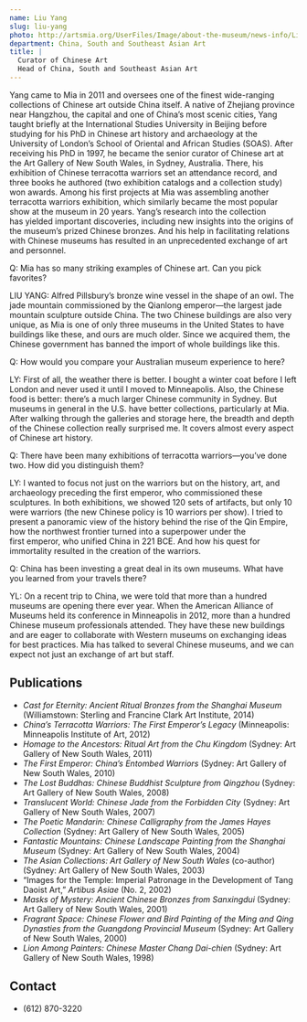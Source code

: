 ```yaml
---
name: Liu Yang
slug: liu-yang
photo: http://artsmia.org/UserFiles/Image/about-the-museum/news-info/LiuYang_lg.jpg
department: China, South and Southeast Asian Art
title: |
  Curator of Chinese Art
  Head of China, South and Southeast Asian Art
---
```


Yang came to Mia in 2011 and oversees one of the finest wide-ranging collections of Chinese art outside China itself. A native of Zhejiang province near Hangzhou, the capital and one of China’s most scenic cities, Yang taught briefly at the International Studies University in Beijing before studying for his PhD in Chinese art history and archaeology at the University of London’s School of Oriental and African Studies (SOAS). After receiving his PhD in 1997, he became the senior curator of Chinese art at the Art Gallery of New South Wales, in Sydney, Australia. There, his exhibition of Chinese terracotta warriors set an attendance record, and three books he authored (two exhibition catalogs and a collection study) won awards. Among his first projects at Mia was assembling another terracotta warriors exhibition, which similarly became the most popular show at the museum in 20 years. Yang’s research into the collection has yielded important discoveries, including new insights into the origins of the museum’s prized Chinese bronzes. And his help in facilitating relations with Chinese museums has resulted in an unprecedented exchange of art and personnel.

Q: Mia has so many striking examples of Chinese art. Can you pick favorites?

LIU YANG: Alfred Pillsbury’s bronze wine vessel in the shape of an owl. The jade mountain commissioned by the Qianlong emperor—the largest jade mountain sculpture outside China. The two Chinese buildings are also very unique, as Mia is one of only three museums in the United States to have buildings like these, and ours are much older. Since we acquired them, the Chinese government has banned the import of whole buildings like this.

Q: How would you compare your Australian museum experience to here?

LY: First of all, the weather there is better. I bought a winter coat before I left London and never used it until I moved to Minneapolis. Also, the Chinese food is better: there’s a much larger Chinese community in Sydney. But museums in general in the U.S. have better collections, particularly at Mia. After walking through the galleries and storage here, the breadth and depth of the Chinese collection really surprised me. It covers almost every aspect of Chinese art history.

Q: There have been many exhibitions of terracotta warriors—you’ve done two. How did you distinguish them?

LY: I wanted to focus not just on the warriors but on the history, art, and archaeology preceding the first emperor, who commissioned these sculptures. In both exhibitions, we showed 120 sets of artifacts, but only 10 were warriors (the new Chinese policy is 10 warriors per show). I tried to present a panoramic view of the history behind the rise of the Qin Empire, how the northwest frontier turned into a superpower under the first emperor, who unified China in 221 BCE. And how his quest for immortality resulted in the creation of the warriors.

Q: China has been investing a great deal in its own museums. What have you learned from your travels there?

YL: On a recent trip to China, we were told that more than a hundred museums are opening there ever year. When the American Alliance of Museums held its conference in Minneapolis in 2012, more than a hundred Chinese museum professionals attended. They have these new buildings and are eager to collaborate with Western museums on exchanging ideas for best practices. Mia has talked to several Chinese museums, and we can expect not just an exchange of art but staff.

## Publications

- <em>Cast for Eternity: Ancient Ritual Bronzes from the Shanghai Museum</em> (Williamstown: Sterling and Francine Clark Art Institute, 2014)
- <em>China’s Terracotta Warriors: The First Emperor’s Legacy</em> (Minneapolis: Minneapolis Institute of Art, 2012)
- <em>Homage to the Ancestors: Ritual Art from the Chu Kingdom</em> (Sydney: Art Gallery of New South Wales, 2011)
- <em>The First Emperor: China’s Entombed Warriors</em> (Sydney: Art Gallery of New South Wales, 2010)
- <em>The Lost Buddhas: Chinese Buddhist Sculpture from Qingzhou</em> (Sydney: Art Gallery of New South Wales, 2008)
- <em>Translucent World: Chinese Jade from the Forbidden City</em> (Sydney: Art Gallery of New South Wales, 2007)
- <em>The Poetic Mandarin: Chinese Calligraphy from the James Hayes Collection</em> (Sydney: Art Gallery of New South Wales, 2005)
- <em>Fantastic Mountains: Chinese Landscape Painting from the Shanghai Museum</em> (Sydney: Art Gallery of New South Wales, 2004)
- <em>The Asian Collections: Art Gallery of New South Wales</em> (co-author) (Sydney: Art Gallery of New South Wales, 2003)
- “Images for the Temple: Imperial Patronage in the Development of Tang Daoist Art,” <em>Artibus Asiae</em> (No. 2, 2002)
- <em>Masks of Mystery: Ancient Chinese Bronzes from Sanxingdui</em> (Sydney: Art Gallery of New South Wales, 2001)
- <em>Fragrant Space: Chinese Flower and Bird Painting of the Ming and Qing Dynasties from the Guangdong Provincial Museum</em> (Sydney: Art Gallery of New South Wales, 2000)
- <em>Lion Among Painters: Chinese Master Chang Dai-chien</em> (Sydney: Art Gallery of New South Wales, 1998)

## Contact
* (612) 870-3220
